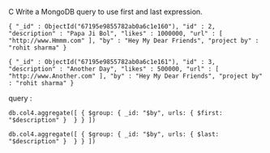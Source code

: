C Write a MongoDB query to use first and last expression.

```{ "_id" : ObjectId("67195e9855782ab0a6c1e160"), "id" : 2, "description" : "Papa Ji Bol", "likes" : 1000000, "url" : [ "http://www.Hmmm.com" ], "by" : "Hey My Dear Friends", "project by" : "rohit sharma" }```

```{ "_id" : ObjectId("67195e9855782ab0a6c1e161"), "id" : 3, "description" : "Another Day", "likes" : 500000, "url" : [ "http://www.Another.com" ], "by" : "Hey My Dear Friends", "project by" : "rohit sharma" }```


query :

```db.col4.aggregate([ { $group: { _id: "$by", urls: { $first: "$description" }  } } ])```

 ```db.col4.aggregate([ { $group: { _id: "$by", urls: { $last: "$description" }  } } ])```

